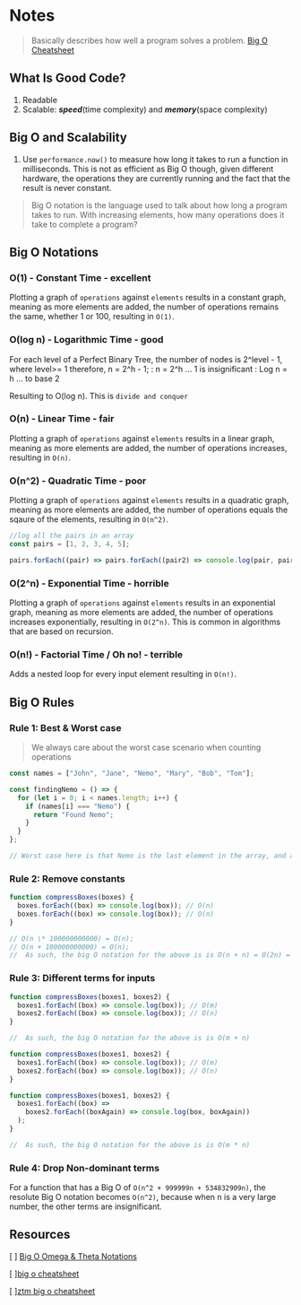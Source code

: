 # Notes

> Basically describes how well a program solves a problem.
> [Big O Cheatsheet](https://zerotomastery.io/cheatsheets/big-o-cheat-sheet?utm_source=udemy&utm_medium=coursecontent)

## What Is Good Code?

1. Readable
2. Scalable: **_speed_**(time complexity) and **_memory_**(space complexity)

## Big O and Scalability

1. Use `performance.now()` to measure how long it takes to run a function in milliseconds. This is not as efficient as Big O though, given different hardware, the operations they are currently running and the fact that the result is never constant.

> Big O notation is the language used to talk about how long a program takes to run. With increasing elements, how many operations does it take to complete a program?

## Big O Notations

### O(1) - Constant Time - excellent

Plotting a graph of `operations` against `elements` results in a constant graph, meaning as more elements are added, the number of operations remains the same, whether 1 or 100, resulting in `O(1)`.

### O(log n) - Logarithmic Time - good

For each level of a Perfect Binary Tree, the number of nodes is 2^level - 1, where level>= 1
therefore, n = 2^h - 1;
: n = 2^h ... 1 is insignificant
: Log n = h ... to base 2

Resulting to O(log n). This is `divide and conquer`

### O(n) - Linear Time - fair

Plotting a graph of `operations` against `elements` results in a linear graph, meaning as more elements are added, the number of operations increases, resulting in `O(n)`.

### O(n^2) - Quadratic Time - poor

Plotting a graph of `operations` against `elements` results in a quadratic graph, meaning as more elements are added, the number of operations equals the sqaure of the elements, resulting in `O(n^2)`.

```js
//log all the pairs in an array
const pairs = [1, 2, 3, 4, 5];

pairs.forEach((pair) => pairs.forEach((pair2) => console.log(pair, pair2)));
```

### O(2^n) - Exponential Time - horrible

Plotting a graph of `operations` against `elements` results in an exponential graph, meaning as more elements are added, the number of operations increases exponentially, resulting in `O(2^n)`. This is common in algorithms that are based on recursion.

### O(n!) - Factorial Time / Oh no! - terrible

Adds a nested loop for every input element resulting in `O(n!)`.

## Big O Rules

### Rule 1: Best & Worst case

> We always care about the worst case scenario when counting operations

```js
const names = ["John", "Jane", "Nemo", "Mary", "Bob", "Tom"];

const findingNemo = () => {
  for (let i = 0; i < names.length; i++) {
    if (names[i] === "Nemo") {
      return "Found Nemo";
    }
  }
};

// Worst case here is that Nemo is the last element in the array, and as such takes 6 iterations to find Nemo. As such the Big O notation is O(n)
```

### Rule 2: Remove constants

```js
function compressBoxes(boxes) {
  boxes.forEach((box) => console.log(box)); // O(n)
  boxes.forEach((box) => console.log(box)); // O(n)
}

// O(n \* 100000000000) = O(n);
// O(n + 100000000000) = O(n);
//  As such, the big O notation for the above is is O(n + n) = O(2n) = O(n)
```

### Rule 3: Different terms for inputs

```js
function compressBoxes(boxes1, boxes2) {
  boxes1.forEach((box) => console.log(box)); // O(m)
  boxes2.forEach((box) => console.log(box)); // O(n)
}

//  As such, the big O notation for the above is is O(m + n)
```

```js
function compressBoxes(boxes1, boxes2) {
  boxes1.forEach((box) => console.log(box)); // O(m)
  boxes2.forEach((box) => console.log(box)); // O(n)
}

function compressBoxes(boxes1, boxes2) {
  boxes1.forEach((box) =>
    boxes2.forEach((boxAgain) => console.log(box, boxAgain))
  );
}

//  As such, the big O notation for the above is is O(m * n)
```

### Rule 4: Drop Non-dominant terms

For a function that has a Big O of `O(n^2 + 999999n + 534832909n)`, the resolute Big O notation becomes `O(n^2)`, because when n is a very large number, the other terms are insignificant.

## Resources

[ ] [Big O Omega & Theta Notations](https://www.quora.com/What-is-the-difference-between-big-oh-big-omega-and-big-theta-notations)

[ ][big o cheatsheet](/big-o/big-o-cheatsheet.pdf)

[ ][ztm big o cheatsheet](/big-o/big-o-cheatsheet_ztm.pdf)
